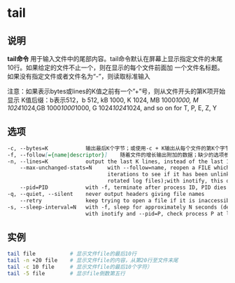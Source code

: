 # **tail**

## 说明

**tail命令** 用于输入文件中的尾部内容。tail命令默认在屏幕上显示指定文件的末尾10行。如果给定的文件不止一个，则在显示的每个文件前面加
一个文件名标题。如果没有指定文件或者文件名为“-”，则读取标准输入

注意：如果表示bytes或lines的K值之前有一个”+”号，则从文件开头的第K项开始显示
K值后缀：b表示512，b 512, kB 1000, K 1024, MB 1000*1000, M 1024*1024,GB 1000*1000*1000, 
G 1024*1024*1024, and so on for T, P, E, Z, Y

## 选项

```markdown
-c, --bytes=K            输出最后K个字节；或使用-c + K输出从每个文件的第K个字节开始的字节 
-f, --follow[={name|descriptor}]    随着文件的增长输出附加的数据；缺少的选项参数意味着“描述符”与--follow = name --retry相同
-n, --lines=K            output the last K lines, instead of the last 10;or use -n +K to output starting with the Kth
    --max-unchanged-stats=N     with --follow=name, reopen a FILE which has not changed size after N (default 5) 
                                iterations to see if it has been unlinked or renamed (this is the usual case of 
                                rotated log files);with inotify, this option is rarely useful
    --pid=PID            with -f, terminate after process ID, PID dies
-q, --quiet, --silent    never output headers giving file names
    --retry              keep trying to open a file if it is inaccessible
-s, --sleep-interval=N   with -f, sleep for approximately N seconds (default 1.0) between iterations;
                         with inotify and --pid=P, check process P at least once every N seconds

```

## 实例

```bash
tail file           # 显示文件file的最后10行
tail -n +20 file    # 显示文件file的内容，从第20行至文件末尾
tail -c 10 file     # 显示文件file的最后10个字符）
tail -5 file        # 显示file倒数第五行

```
